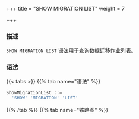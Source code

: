 +++
title = "SHOW MIGRATION LIST"
weight = 7

+++

### 描述

`SHOW MIGRATION LIST` 语法用于查询数据迁移作业列表。

### 语法

{{< tabs >}}
{{% tab name="语法" %}}
```sql
ShowMigrationList ::=
  'SHOW' 'MIGRATION' 'LIST'
```
{{% /tab %}}
{{% tab name="铁路图" %}}
<iframe frameborder="0" name="diagram" id="diagram" width="100%" height="100%"></iframe>
{{% /tab %}}
{{< /tabs >}}

### 返回值说明

| 列              | 说明           |
|----------------|--------------|
| id             | 数据迁移作业ID     |
| tables         | 迁移表          |
| active         | 数据迁移作业状态     |
| create_time    | 数据迁移作业创建时间   |
| stop_time      | 数据迁移作业停止时间   |
| job_item_count | 数据迁移作业分片数量   |
| job_sharding_nodes | 数据迁移作业分片运行节点 |

### 示例

- 查询数据迁移作业列表

```sql
SHOW MIGRATION LIST;
```

```sql
mysql> SHOW MIGRATION LIST;
+--------------------------------------------+---------------------+--------+---------------------+-----------+----------------+--------------------+
| id                                         | tables              | active | create_time         | stop_time | job_item_count | job_sharding_nodes |
+--------------------------------------------+---------------------+--------+---------------------+-----------+----------------+--------------------+
| j0102p00001d029afca1fd960d567fed6cddc9b4a2 | source_ds.t_order   | true   | 2022-10-31 18:18:24 |           | 1              | 10.7.5.76@-@27808  |
+--------------------------------------------+---------------------+--------+---------------------+-----------+----------------+--------------------+
4 rows in set (0.06 sec)
```

### 保留字

`SHOW`、`MIGRATION`、`LIST`

### 相关链接

- [保留字](/cn/user-manual/shardingsphere-proxy/distsql/syntax/reserved-word/)